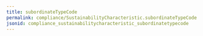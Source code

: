 ```yaml
---
title: subordinateTypeCode
permalink: compliance/SustainabilityCharacteristic.subordinateTypeCode.html
jsonid: compliance_sustainabilitycharacteristic_subordinatetypecode
---
```


